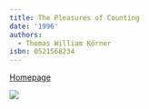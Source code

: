 ```yaml
---
title: The Pleasures of Counting
date: '1996'
authors:
  - Thomas William Körner
isbn: 0521568234
---
```

[Homepage](https://www.dpmms.cam.ac.uk/~twk/my-book.html)

![](/media/books/korner.jpg)
